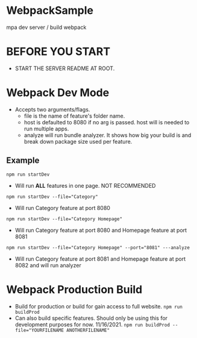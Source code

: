 # WebpackSample
mpa dev server / build webpack
# BEFORE YOU START
* START THE SERVER README AT ROOT.

# Webpack Dev Mode
* Accepts two arguments/flags.
  - file is the name of feature's folder name.
  - host is defaulted to 8080 if no arg is passed. host will is needed to run   multiple apps.
  - analyze will run bundle analyzer. It shows how big your build is and break down package size used per feature.

## Example
```npm run startDev```
  - Will run **ALL** features in one page. NOT RECOMMENDED


```npm run startDev --file="Category"```
  - Will run Category feature at port 8080


```npm run startDev --file="Category Homepage"```
  - Will run Category feature at port 8080 and Homepage feature at port 8081


```npm run startDev --file="Category Homepage" --port="8081" ---analyze```
  - Will run Category feature at port 8081 and Homepage feature at port 8082 and will run analyzer

# Webpack Production Build
* Build for production or build for gain access to full website.
```npm run buildProd```
* Can also build specific features. Should only be using this for development purposes for now. 11/16/2021.
```npm run buildProd --file="YOURFILENAME ANOTHERFILENAME"```

